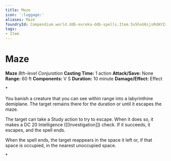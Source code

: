 ```yaml
---
title: Maze
icon: ':luggage:'
aliases: Maze
foundryId: Compendium.world.ddb-eureka-ddb-spells.Item.5v5hxU6ijsRdAYZs
tags:
- Item
---
```


# Maze

**Maze**
_8th-level Conjuration_
**Casting Time:** 1 action
**Attack/Save:** None
**Range:** 60 ft
**Components:** V S
**Duration:** 10 minute
**Damage/Effect:** Effect

*<p>You banish a creature that you can see within range into a labyrinthine demiplane. The target remains there for the duration or until it escapes the maze.

The target can take a Study action to try to escape. When it does so, it makes a DC 20 Intelligence ([[Investigation]]) check. If it succeeds, it escapes, and the spell ends.

When the spell ends, the target reappears in the space it left or, if that space is occupied, in the nearest unoccupied space.</p>*